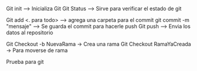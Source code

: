 Git init  --> Inicializa Git
Git Status --> Sirve para verificar el estado de git


Git add </path> <. para todo> --> agrega una carpeta para el commit 
git commit -m "mensaje" --> Se guarda el commit para hacerle push
Git push --> Envia los datos al repositorio

Git Checkout -b NuevaRama -> Crea una rama
Git Checkout RamaYaCreada -> Para moverse de rama

Prueba para git